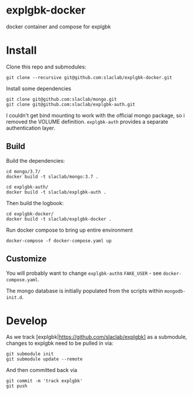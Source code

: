 # explgbk-docker

docker container and compose for explgbk

# Install

Clone this repo and submodules:

    git clone --recursive git@github.com:slaclab/explgbk-docker.git
  
Install some dependencies

    git clone git@github.com:slaclab/mongo.git
    git clone git@github.com:slaclab/explgbk-auth.git  

I couldn't get bind mounting to work with the official mongo package, so i removed the VOLUME definition. `explgbk-auth` provides a separate authentication layer.

## Build

Build the dependencies:

    cd mongo/3.7/
    docker build -t slaclab/mongo:3.7 .

    cd explgbk-auth/
    docker build -t slaclab/explgbk-auth .

Then build the logbook:

    cd explgbk-docker/
    docker build -t slaclab/explgbk-docker .

Run docker compose to bring up entire environment

    docker-compose -f docker-compose.yaml up

## Customize

You will probably want to change `explgbk-auth`s `FAKE_USER` - see `docker-compose.yaml`.

The mongo database is initially populated from the scripts within `mongodb-init.d`.


# Develop

As we track [explgbk|https://github.com/slaclab/explgbk] as a submodule, changes to explgbk need to be pulled in via:

    git submodule init
    git submodule update --remote

And then committed back via

    git commit -m 'track explgbk'
    git push
  

